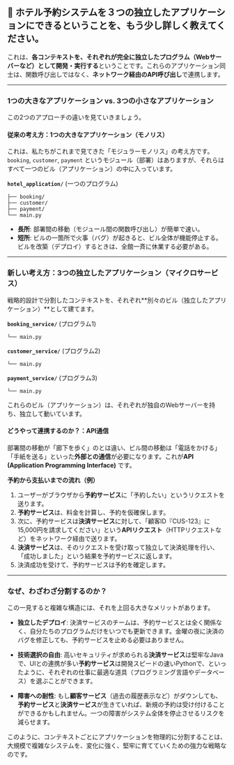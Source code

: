 ## 🤔 ホテル予約システムを３つの独立したアプリケーションにできるということを、もう少し詳しく教えてください。

これは、**各コンテキストを、それぞれが完全に独立したプログラム（Webサーバーなど）として開発・実行する**ということです。これらのアプリケーション同士は、関数呼び出しではなく、**ネットワーク経由のAPI呼び出し**で連携します。

-----

### 1つの大きなアプリケーション vs. 3つの小さなアプリケーション

この2つのアプローチの違いを見ていきましょう。

#### 従来の考え方：1つの大きなアプリケーション（モノリス）

これは、私たちがこれまで見てきた「モジュラーモノリス」の考え方です。
`booking`, `customer`, `payment` というモジュール（部署）はありますが、それらはすべて一つのビル（アプリケーション）の中に入っています。

**`hotel_application/`** (一つのプログラム)

```
├── booking/
├── customer/
├── payment/
└── main.py
```

  * **長所**: 部署間の移動（モジュール間の関数呼び出し）が簡単で速い。
  * **短所**: ビルの一箇所で火事（バグ）が起きると、ビル全体が機能停止する。ビルを改築（デプロイ）するときは、全館一斉に休業する必要がある。

-----

### 新しい考え方：3つの独立したアプリケーション（マイクロサービス）

戦略的設計で分割したコンテキストを、それぞれ\*\*別々のビル（独立したアプリケーション）\*\*として建てます。

**`booking_service/`** (プログラム1)

```
└── main.py
```

**`customer_service/`** (プログラム2)

```
└── main.py
```

**`payment_service/`** (プログラム3)

```
└── main.py
```

これらのビル（アプリケーション）は、それぞれが独自のWebサーバーを持ち、独立して動いています。

#### どうやって連携するのか？：API通信

部署間の移動が「廊下を歩く」のとは違い、ビル間の移動は「電話をかける」「手紙を送る」といった**外部との通信**が必要になります。これが**API (Application Programming Interface)** です。

**予約から支払いまでの流れ（例）**

1.  ユーザーがブラウザから**予約サービス**に「予約したい」というリクエストを送ります。
2.  **予約サービス**は、料金を計算し、予約を仮確保します。
3.  次に、予約サービスは**決済サービス**に対して、「顧客ID『CUS-123』に15,000円を請求してください」という**APIリクエスト**（HTTPリクエストなど）をネットワーク経由で送ります。
4.  **決済サービス**は、そのリクエストを受け取って独立して決済処理を行い、「成功しました」という結果を予約サービスに返します。
5.  決済成功を受けて、予約サービスは予約を確定します。

-----

### なぜ、わざわざ分割するのか？

この一見すると複雑な構造には、それを上回る大きなメリットがあります。

  * **独立したデプロイ**:
    決済サービスのチームは、予約サービスとは全く関係なく、自分たちのプログラムだけをいつでも更新できます。金曜の夜に決済のバグを修正しても、予約サービスを止める必要はありません。

  * **技術選択の自由**:
    高いセキュリティが求められる**決済サービス**は堅牢なJavaで、UIとの連携が多い**予約サービス**は開発スピードの速いPythonで、といったように、それぞれの仕事に最適な道具（プログラミング言語やデータベース）を選ぶことができます。

  * **障害への耐性**:
    もし**顧客サービス**（過去の履歴表示など）がダウンしても、**予約サービス**と**決済サービス**が生きていれば、新規の予約は受け付けることができるかもしれません。一つの障害がシステム全体を停止させるリスクを減らせます。

このように、コンテキストごとにアプリケーションを物理的に分割することは、大規模で複雑なシステムを、変化に強く、堅牢に育てていくための強力な戦略なのです。